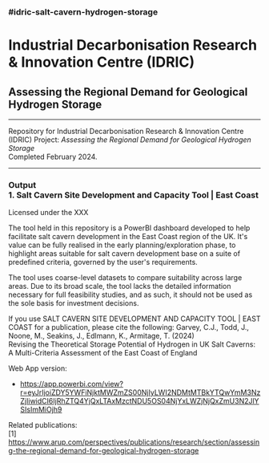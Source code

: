 <h3> #idric-salt-cavern-hydrogen-storage </h3>

<h1> Industrial Decarbonisation Research & Innovation Centre (IDRIC)
<h2> Assessing the Regional Demand for Geological Hydrogen Storage  </h2>

___
Repository for Industrial Decarbonisation Research & Innovation Centre (IDRIC) Project: *Assessing the Regional Demand for Geological Hydrogen Storage* 
<br>Completed February 2024.
___


<h3>Output <br>
1. Salt Cavern Site Development and Capacity Tool | East Coast  </h3>

Licensed under the XXX

The tool held in this repository is a PowerBI dashboard developed to help 
facilitate salt cavern development in the East Coast region of the UK.
It's value can be fully realised in the early planning/exploration phase, 
to highlight areas suitable for salt cavern development base on a suite 
of predefined criteria, governed by the user's requirements.

The tool uses coarse-level datasets to compare suitability across large 
areas. Due to its broad scale, the tool lacks the detailed information 
necessary for full feasibility studies, and as such, it should not be
used as the sole basis for investment decisions.

If you use SALT CAVERN SITE DEVELOPMENT AND CAPACITY TOOL | EAST COAST 
for a publication, please cite the following:
Garvey, C.J., Todd, J., Noone, M., Seakins, J., Edlmann, K., Armitage, T. 
(2024)  
Revising the Theoretical Storage Potential of Hydrogen in UK Salt Caverns: 
A Multi-Criteria Assessment of the East Coast of England

Web App version: 
* https://app.powerbi.com/view?r=eyJrIjoiZDY5YWFiNjktMWZmZS00NjIyLWI2NDMtMTBkYTQwYmM3NzZjIiwidCI6IjRhZTQ4YjQxLTAxMzctNDU5OS04NjYxLWZjNjQxZmU3N2JlYSIsImMiOjh9 

Related publications: <br> 
[1] https://www.arup.com/perspectives/publications/research/section/assessing-the-regional-demand-for-geological-hydrogen-storage
